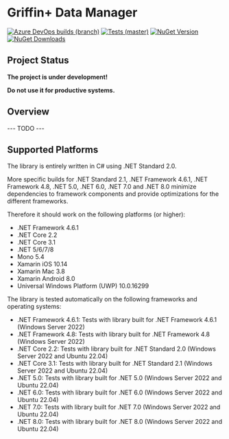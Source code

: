 # Griffin+ Data Manager

[![Azure DevOps builds (branch)](https://img.shields.io/azure-devops/build/griffinplus/2f589a5e-e2ab-4c08-bee5-5356db2b2aeb/38/master?label=Build)](https://dev.azure.com/griffinplus/DotNET%20Libraries/_build/latest?definitionId=38&branchName=master)
[![Tests (master)](https://img.shields.io/azure-devops/tests/griffinplus/DotNET%20Libraries/38/master?label=Tests)](https://dev.azure.com/griffinplus/DotNET%20Libraries/_build/latest?definitionId=38&branchName=master)
[![NuGet Version](https://img.shields.io/nuget/v/GriffinPlus.Lib.DataManager.svg?label=NuGet%20Version)](https://www.nuget.org/packages/GriffinPlus.Lib.DataManager)
[![NuGet Downloads](https://img.shields.io/nuget/dt/GriffinPlus.Lib.DataManager.svg?label=NuGet%20Downloads)](https://www.nuget.org/packages/GriffinPlus.Lib.DataManager)

## Project Status

**The project is under development!**

**Do not use it for productive systems.**

## Overview

--- TODO ---

## Supported Platforms

The library is entirely written in C# using .NET Standard 2.0.

More specific builds for .NET Standard 2.1, .NET Framework 4.6.1, .NET Framework 4.8, .NET 5.0, .NET 6.0, .NET 7.0 and .NET 8.0 minimize dependencies to framework components and provide optimizations for the different frameworks.

Therefore it should work on the following platforms (or higher):
- .NET Framework 4.6.1
- .NET Core 2.2
- .NET Core 3.1
- .NET 5/6/7/8
- Mono 5.4
- Xamarin iOS 10.14
- Xamarin Mac 3.8
- Xamarin Android 8.0
- Universal Windows Platform (UWP) 10.0.16299

The library is tested automatically on the following frameworks and operating systems:
- .NET Framework 4.6.1: Tests with library built for .NET Framework 4.6.1 (Windows Server 2022)
- .NET Framework 4.8: Tests with library built for .NET Framework 4.8 (Windows Server 2022)
- .NET Core 2.2: Tests with library built for .NET Standard 2.0 (Windows Server 2022 and Ubuntu 22.04)
- .NET Core 3.1: Tests with library built for .NET Standard 2.1 (Windows Server 2022 and Ubuntu 22.04)
- .NET 5.0: Tests with library built for .NET 5.0 (Windows Server 2022 and Ubuntu 22.04)
- .NET 6.0: Tests with library built for .NET 6.0 (Windows Server 2022 and Ubuntu 22.04)
- .NET 7.0: Tests with library built for .NET 7.0 (Windows Server 2022 and Ubuntu 22.04)
- .NET 8.0: Tests with library built for .NET 8.0 (Windows Server 2022 and Ubuntu 22.04)
